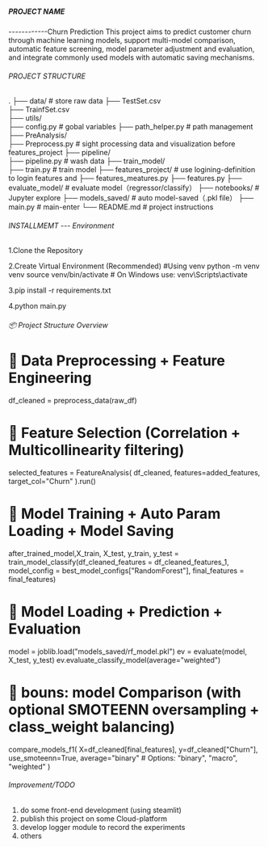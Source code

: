 ##### PROJECT NAME #####
------------Churn Prediction
This project aims to predict customer churn through machine learning models, 
support multi-model comparison, automatic feature screening, model parameter 
adjustment and evaluation, and integrate commonly used models with automatic saving mechanisms.

###### PROJECT STRUCTURE ######
.
├── data/                    # store raw data
        ├── TestSet.csv   
        ├── TrainfSet.csv   
├── utils/                     
        ├── config.py        # gobal variables
        ├── path_helper.py   # path management
├── PreAnalysis/               
        ├── Preprocess.py    # sight processing data and visualization before features_project 
├── pipeline/                
        ├── pipeline.py      # wash data
├── train_model/             
        ├── train.py         # train model
├── features_project/        # use logining-definition to login features and
        ├── features_meatures.py 
        ├── features.py 
├── evaluate_model/          # evaluate model（regressor/classify）
├── notebooks/               # Jupyter explore
├── models_saved/            # auto model-saved（.pkl file）
├── main.py                  # main-enter
└── README.md                # project instructions


###### INSTALLMEMT --- Environment ######
1.Clone the Repository

2.Create Virtual Environment (Recommended)
  #Using venv
  python -m venv venv
  source venv/bin/activate   # On Windows use: venv\Scripts\activate

3.pip install -r requirements.txt

4.python main.py

###### 📦 Project Structure Overview ######

# 💠 Data Preprocessing + Feature Engineering
df_cleaned = preprocess_data(raw_df)

# 💠 Feature Selection (Correlation + Multicollinearity filtering)
selected_features = FeatureAnalysis(
    df_cleaned, 
    features=added_features, 
    target_col="Churn"
).run()

# 💠 Model Training + Auto Param Loading + Model Saving
after_trained_model,X_train, X_test, y_train, y_test = train_model_classify(df_cleaned_features = df_cleaned_features_1, model_config = best_model_configs["RandomForest"], final_features = final_features)

# 💠 Model Loading + Prediction + Evaluation
model = joblib.load("models_saved/rf_model.pkl")
ev = evaluate(model, X_test, y_test)
ev.evaluate_classify_model(average="weighted")

# 💠 bouns: model Comparison (with optional SMOTEENN oversampling + class_weight balancing)
compare_models_f1(
    X=df_cleaned[final_features], 
    y=df_cleaned["Churn"], 
    use_smoteenn=True, 
    average="binary"  # Options: "binary", "macro", "weighted"
)

###### Improvement/TODO ######
1. do some front-end development (using steamlit)
2. publish this project on some Cloud-platform
3. develop logger module to record the experiments 
4. others

